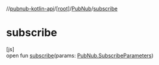 //[pubnub-kotlin-api](../../../index.md)/[[root]](../index.md)/[PubNub](index.md)/[subscribe](subscribe.md)

# subscribe

[js]\
open fun [subscribe](subscribe.md)(params: [PubNub.SubscribeParameters](-subscribe-parameters/index.md))
